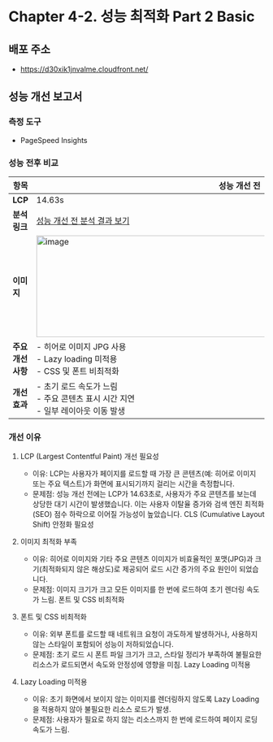 # Chapter 4-2. 성능 최적화 Part 2 Basic

## 배포 주소
- https://d30xik1jnvalme.cloudfront.net/

## 성능 개선 보고서
### 측정 도구
- PageSpeed Insights

### 성능 전후 비교

| **항목**             | **성능 개선 전**                                                                                                                      | **성능 개선 후**                                                                                                                      |
|-----------------------|----------------------------------------------------------------------------------------------------------------------------------|----------------------------------------------------------------------------------------------------------------------------------|
| **LCP**              | 14.63s                                                                                                                           | 1.0s                                                                                                                             |
| **분석 링크**        | [성능 개선 전 분석 결과 보기](https://pagespeed.web.dev/analysis/https-d30xik1jnvalme-cloudfront-net/n1t099zqfg?form_factor=desktop)        | [성능 개선 후 분석 결과 보기](https://pagespeed.web.dev/analysis/https-d30xik1jnvalme-cloudfront-net/vig19nu8tw?form_factor=desktop)        |
| **이미지**           | <img width="800" height="200" alt="image" src="https://github.com/user-attachments/assets/e12b9984-14ad-48c6-9ce4-35238a4ace72"> | <img width="800" height="200" alt="image" src="https://github.com/user-attachments/assets/1b3edb8e-b8c7-4428-a443-b967ea2d0696"> |
| **주요 개선 사항**   | - 히어로 이미지 JPG 사용<br>- Lazy loading 미적용<br>- CSS 및 폰트 비최적화                                                                        | - WebP 포맷 적용 및 이미지 압축<br>- Lazy loading 적용<br>- CSS 및 폰트 최적화(woff2 사용)                                                           |
| **개선 효과**        | - 초기 로드 속도가 느림<br>- 주요 콘텐츠 표시 시간 지연<br>- 일부 레이아웃 이동 발생                                                                           | - 초기 로드 속도 대폭 단축<br>- 주요 콘텐츠 빠르게 표시<br>- 레이아웃 이동 완전 제거                                                                           |


### 개선 이유
1. LCP (Largest Contentful Paint) 개선 필요성

   - 이유: LCP는 사용자가 페이지를 로드할 때 가장 큰 콘텐츠(예: 히어로 이미지 또는 주요 텍스트)가 화면에 표시되기까지 걸리는 시간을 측정합니다.
   - 문제점: 성능 개선 전에는 LCP가 14.63초로, 사용자가 주요 콘텐츠를 보는데 상당한 대기 시간이 발생했습니다. 이는 사용자 이탈율 증가와 검색 엔진 최적화(SEO) 점수 하락으로 이어질 가능성이 높았습니다.
   CLS (Cumulative Layout Shift) 안정화 필요성

2. 이미지 최적화 부족
    - 이유: 히어로 이미지와 기타 주요 콘텐츠 이미지가 비효율적인 포맷(JPG)과 크기(최적화되지 않은 해상도)로 제공되어 로드 시간 증가의 주요 원인이 되었습니다.
    - 문제점: 이미지 크기가 크고 모든 이미지를 한 번에 로드하여 초기 렌더링 속도가 느림.
   폰트 및 CSS 비최적화

3. 폰트 및 CSS 비최적화
   - 이유: 외부 폰트를 로드할 때 네트워크 요청이 과도하게 발생하거나, 사용하지 않는 스타일이 포함되어 성능이 저하되었습니다.
   - 문제점: 초기 로드 시 폰트 파일 크기가 크고, 스타일 정리가 부족하여 불필요한 리소스가 로드되면서 속도와 안정성에 영향을 미침.
   Lazy Loading 미적용

4. Lazy Loading 미적용
    - 이유: 초기 화면에서 보이지 않는 이미지를 렌더링하지 않도록 Lazy Loading을 적용하지 않아 불필요한 리소스 로드가 발생.
    - 문제점: 사용자가 필요로 하지 않는 리소스까지 한 번에 로드하여 페이지 로딩 속도가 느림.
